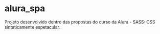 # alura_spa
Projeto desenvolvido dentro das propostas do curso da Alura - SASS: CSS sintaticamente espetacular.
